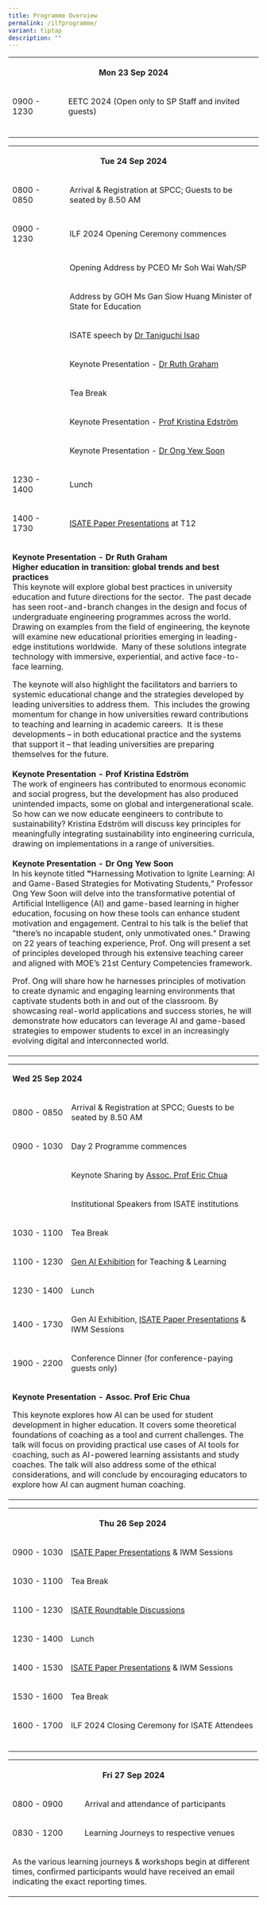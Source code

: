 ```yaml
---
title: Programme Overview
permalink: /ilfprogramme/
variant: tiptap
description: ""
---
```

<table style="minWidth: 50px">
<colgroup>
<col>
<col>
</colgroup>
<tbody>
<tr>
<th rowspan="1" colspan="2">
<p><strong>Mon 23 Sep 2024</strong>
</p>
</th>
</tr>
<tr>
<td rowspan="1" colspan="1">
<p>0900 - 1230</p>
</td>
<td rowspan="1" colspan="1">
<p>EETC 2024 (Open only to SP Staff and invited guests)</p>
</td>
</tr>
<tr>
<td rowspan="1" colspan="2">
<p></p>
</td>
</tr>
</tbody>
</table>
<table style="minWidth: 50px">
<colgroup>
<col>
<col>
</colgroup>
<tbody>
<tr>
<th rowspan="1" colspan="2">
<p>Tue 24 Sep 2024</p>
</th>
</tr>
<tr>
<td rowspan="1" colspan="1">
<p>0800 - 0850</p>
</td>
<td rowspan="1" colspan="1">
<p>Arrival &amp; Registration at SPCC; Guests to be seated by 8.50 AM</p>
</td>
</tr>
<tr>
<td rowspan="1" colspan="1">
<p>0900 - 1230</p>
</td>
<td rowspan="1" colspan="1">
<p>ILF 2024 Opening Ceremony commences</p>
</td>
</tr>
<tr>
<td rowspan="1" colspan="1">
<p></p>
</td>
<td rowspan="1" colspan="1">
<p>Opening Address by PCEO Mr Soh Wai Wah/SP</p>
</td>
</tr>
<tr>
<td rowspan="1" colspan="1">
<p></p>
</td>
<td rowspan="1" colspan="1">
<p>Address by GOH Ms Gan Siow Huang Minister of State for Education</p>
</td>
</tr>
<tr>
<td rowspan="1" colspan="1">
<p></p>
</td>
<td rowspan="1" colspan="1">
<p>ISATE speech by <a href="/files/CV_Isao_Taniguchi__The_president_of_NIT__202405.pdf" rel="noopener nofollow" target="_blank">Dr Taniguchi Isao</a>
</p>
</td>
</tr>
<tr>
<td rowspan="1" colspan="1">
<p></p>
</td>
<td rowspan="1" colspan="1">
<p>Keynote Presentation - <a href="https://www.rhgraham.org/" rel="noopener nofollow" target="_blank">Dr Ruth Graham</a>
</p>
</td>
</tr>
<tr>
<td rowspan="1" colspan="1">
<p></p>
</td>
<td rowspan="1" colspan="1">
<p>Tea Break</p>
</td>
</tr>
<tr>
<td rowspan="1" colspan="1">
<p></p>
</td>
<td rowspan="1" colspan="1">
<p>Keynote Presentation - <a href="https://www.kth.se/profile/kristina" rel="noopener nofollow" target="_blank">Prof Kristina Edström</a>
</p>
</td>
</tr>
<tr>
<td rowspan="1" colspan="1">
<p></p>
</td>
<td rowspan="1" colspan="1">
<p>Keynote Presentation - <a href="https://dr.ntu.edu.sg/cris/rp/rp00092" rel="noopener nofollow" target="_blank">Dr Ong Yew Soon</a>
</p>
</td>
</tr>
<tr>
<td rowspan="1" colspan="1">
<p>1230 - 1400</p>
</td>
<td rowspan="1" colspan="1">
<p>Lunch</p>
</td>
</tr>
<tr>
<td rowspan="1" colspan="1">
<p>1400 - 1730</p>
</td>
<td rowspan="1" colspan="1">
<p><a href="https://isate2024.sp.edu.sg/programme/" rel="noopener nofollow" target="_blank">ISATE Paper Presentations</a> at
T12</p>
</td>
</tr>
<tr>
<td rowspan="1" colspan="2">
<p><strong>Keynote Presentation - Dr Ruth Graham</strong>
<br><strong>Higher education in transition: global trends and best practices</strong>
<br>This keynote will explore global best practices in university education
and future directions for the sector.&nbsp; The past decade has seen root-and-branch
changes in the design and focus of undergraduate engineering programmes
across the world.&nbsp; Drawing on examples from the field of engineering,
the keynote will examine new educational priorities emerging in leading-edge
institutions worldwide.&nbsp; Many of these solutions integrate technology
with immersive, experiential, and active face-to-face learning.</p>
<p>The keynote will also highlight the facilitators and barriers to systemic
educational change and the strategies developed by leading universities
to address them.&nbsp; This includes the growing momentum for change in
how universities reward contributions to teaching and learning in academic
careers.&nbsp; It is these developments –&nbsp;in both educational practice
and the systems that support it –&nbsp;that leading universities are preparing
themselves for the future.
<br>
<br><strong>Keynote Presentation - Prof Kristina Edström</strong>
<br>The work of engineers has contributed to enormous&nbsp;economic and social
progress, but the development has&nbsp;also produced unintended&nbsp;impacts,
some on global and intergenerational scale. So how can we now&nbsp;educate
eengineers to contribute&nbsp;to sustainability? Kristina Edström will
discuss key&nbsp;principles for meaningfully integrating sustainability
into engineering curricula, drawing on implementations in a range of universities.
<br>
<br><strong>Keynote Presentation - Dr Ong Yew Soon</strong>
<br>In his keynote titled <strong>"</strong>Harnessing Motivation to Ignite
Learning: AI and Game-Based Strategies for Motivating Students," Professor
Ong Yew Soon will delve into the transformative potential of Artificial
Intelligence (AI) and game-based learning in higher education, focusing
on how these tools can enhance student motivation and engagement. Central
to his talk is the belief that "there’s no incapable student, only unmotivated
ones." Drawing on 22 years of teaching experience, Prof. Ong will present
a set of principles developed through his extensive teaching career and
aligned with MOE’s 21st Century Competencies framework.</p>
<p>Prof. Ong will share how he harnesses principles of motivation to create
dynamic and engaging learning environments that captivate students both
in and out of the classroom. By showcasing real-world applications and
success stories, he will demonstrate how educators can leverage AI and
game-based strategies to empower students to excel in an increasingly evolving
digital and interconnected world.</p>
</td>
</tr>
</tbody>
</table>
<table style="minWidth: 50px">
<colgroup>
<col>
<col>
</colgroup>
<tbody>
<tr>
<td rowspan="1" colspan="2">
<p><strong>Wed 25 Sep 2024</strong>
</p>
</td>
</tr>
<tr>
<td rowspan="1" colspan="1">
<p>0800 - 0850</p>
</td>
<td rowspan="1" colspan="1">
<p>Arrival &amp; Registration at SPCC; Guests to be seated by 8.50 AM</p>
</td>
</tr>
<tr>
<td rowspan="1" colspan="1">
<p>0900 - 1030</p>
</td>
<td rowspan="1" colspan="1">
<p>Day 2 Programme commences</p>
</td>
</tr>
<tr>
<td rowspan="1" colspan="1">
<p></p>
</td>
<td rowspan="1" colspan="1">
<p>Keynote Sharing by <a href="https://www.singaporetech.edu.sg/directory/faculty/eric-chua" rel="noopener nofollow" target="_blank">Assoc. Prof Eric Chua</a>
</p>
</td>
</tr>
<tr>
<td rowspan="1" colspan="1">
<p></p>
</td>
<td rowspan="1" colspan="1">
<p>Institutional Speakers from ISATE institutions</p>
</td>
</tr>
<tr>
<td rowspan="1" colspan="1">
<p>1030 - 1100</p>
</td>
<td rowspan="1" colspan="1">
<p>Tea Break</p>
</td>
</tr>
<tr>
<td rowspan="1" colspan="1">
<p>1100 - 1230</p>
</td>
<td rowspan="1" colspan="1">
<p><a href="/gen-ai-exhibition/" rel="noopener nofollow" target="_blank">Gen AI Exhibition</a> for
Teaching &amp; Learning</p>
</td>
</tr>
<tr>
<td rowspan="1" colspan="1">
<p>1230 - 1400</p>
</td>
<td rowspan="1" colspan="1">
<p>Lunch</p>
</td>
</tr>
<tr>
<td rowspan="1" colspan="1">
<p>1400 - 1730</p>
</td>
<td rowspan="1" colspan="1">
<p>Gen AI Exhibition, <a href="https://isate2024.sp.edu.sg/programme/" rel="noopener nofollow" target="_blank">ISATE Paper Presentations</a> &amp;
IWM Sessions</p>
</td>
</tr>
<tr>
<td rowspan="1" colspan="1">
<p>1900 - 2200</p>
</td>
<td rowspan="1" colspan="1">
<p>Conference Dinner (for conference-paying guests only)</p>
</td>
</tr>
<tr>
<td rowspan="1" colspan="2">
<p><strong>Keynote Presentation - Assoc. Prof Eric Chua</strong>
</p>
<p>This keynote explores how AI can be used for student development in higher
education. It covers some theoretical foundations of coaching as a tool
and current challenges. The talk will focus on providing practical use
cases of AI tools for coaching, such as AI-powered learning assistants
and study coaches. The talk will also address some of the ethical considerations,
and will conclude by encouraging educators to explore how AI can augment
human coaching.</p>
</td>
</tr>
</tbody>
</table>
<table style="minWidth: 50px">
<colgroup>
<col>
<col>
</colgroup>
<tbody>
<tr>
<th rowspan="1" colspan="2">
<p><strong>Thu 26 Sep 2024</strong>
</p>
</th>
</tr>
<tr>
<td rowspan="1" colspan="1">
<p>0900 - 1030</p>
</td>
<td rowspan="1" colspan="1">
<p><a href="https://isate2024.sp.edu.sg/programme/" rel="noopener nofollow" target="_blank">ISATE Paper Presentations</a> &amp;
IWM Sessions</p>
</td>
</tr>
<tr>
<td rowspan="1" colspan="1">
<p>1030 - 1100</p>
</td>
<td rowspan="1" colspan="1">
<p>Tea Break</p>
</td>
</tr>
<tr>
<td rowspan="1" colspan="1">
<p>1100 - 1230</p>
</td>
<td rowspan="1" colspan="1">
<p><a href="https://isate2024.sp.edu.sg/roundtables-learning-journeys-and-workshops/" rel="noopener nofollow" target="_blank">ISATE Roundtable Discussions</a>
</p>
</td>
</tr>
<tr>
<td rowspan="1" colspan="1">
<p>1230 - 1400</p>
</td>
<td rowspan="1" colspan="1">
<p>Lunch</p>
</td>
</tr>
<tr>
<td rowspan="1" colspan="1">
<p>1400 - 1530</p>
</td>
<td rowspan="1" colspan="1">
<p><a href="https://isate2024.sp.edu.sg/programme/" rel="noopener nofollow" target="_blank">ISATE Paper Presentations</a> &amp;
IWM Sessions</p>
</td>
</tr>
<tr>
<td rowspan="1" colspan="1">
<p>1530 - 1600</p>
</td>
<td rowspan="1" colspan="1">
<p>Tea Break</p>
</td>
</tr>
<tr>
<td rowspan="1" colspan="1">
<p>1600 - 1700</p>
</td>
<td rowspan="1" colspan="1">
<p>ILF 2024 Closing Ceremony for ISATE Attendees</p>
</td>
</tr>
<tr>
<td rowspan="1" colspan="2">
<p></p>
</td>
</tr>
</tbody>
</table>
<table style="minWidth: 50px">
<colgroup>
<col>
<col>
</colgroup>
<tbody>
<tr>
<th rowspan="1" colspan="2">
<p><strong>Fri 27 Sep 2024</strong>
</p>
</th>
</tr>
<tr>
<td rowspan="1" colspan="1">
<p>0800 - 0900</p>
</td>
<td rowspan="1" colspan="1">
<p>Arrival and attendance of participants</p>
</td>
</tr>
<tr>
<td rowspan="1" colspan="1">
<p>0830 - 1200</p>
</td>
<td rowspan="1" colspan="1">
<p>Learning Journeys to respective venues</p>
</td>
</tr>
<tr>
<td rowspan="1" colspan="2">
<p>As the various learning journeys &amp; workshops begin at different times,
confirmed participants would have received an email indicating the exact
reporting times.</p>
</td>
</tr>
</tbody>
</table>
<p></p>
<p></p>
<p></p>